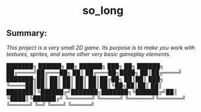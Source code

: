 <h1 align="center">so_long</h1>

## Summary:
_This project is a very small 2D game.
Its purpose is to make you work with textures, sprites,
and some other very basic gameplay elements._


███████╗ ██████╗         ██╗      ██████╗ ███╗   ██╗ ██████╗ 
██╔════╝██╔═══██╗        ██║     ██╔═══██╗████╗  ██║██╔════╝ 
███████╗██║   ██║        ██║     ██║   ██║██╔██╗ ██║██║  ███╗
╚════██║██║   ██║        ██║     ██║   ██║██║╚██╗██║██║   ██║
███████║╚██████╔╝███████╗███████╗╚██████╔╝██║ ╚████║╚██████╔╝
╚══════╝ ╚═════╝ ╚══════╝╚══════╝ ╚═════╝ ╚═╝  ╚═══╝ ╚═════╝ 
                                                             
